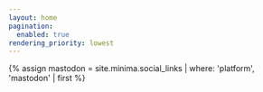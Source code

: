 ```yaml
---
layout: home
pagination:
  enabled: true
rendering_priority: lowest
---
```


<div id="mastodon-post" class="mastodon"></div>

{% assign mastodon = site.minima.social_links | where: 'platform', 'mastodon' | first %}
<script>(async () => {

function attributeEscape(string) {
	return string.replace(/"/g, '&quot;').replace(/'/g, '&apos;');
}

const mastodonFeedUrl = '{{ mastodon.user_url }}.rss';
const feedXml = await fetch(mastodonFeedUrl).then(response => response.text());
const feed = new DOMParser().parseFromString(feedXml, 'text/xml');
const post = feed.querySelector('item');
if (!post) {
	return;
}

const url = post.querySelector('link').textContent;
const date = new Date(post.querySelector('pubDate').textContent);
const description = post.querySelector('description').textContent; // Do I need to sanitize?
const medias = Array.from(post.getElementsByTagName('media:content')).filter(media => media.getAttribute('medium') === 'image');
const imagesHtml = medias.slice(0, 2).map(media => {
	const src = media.getAttribute('url');
	const mediaDescription = media.getElementsByTagName('media:description')[0];
	result = `<img src="${src}" class="mastodon-image"`;
	if (mediaDescription) {
		const alt = attributeEscape(mediaDescription.textContent);
		result += ` alt="${alt}" title="${alt}" `;
	}
	return result + '>';
});

const mastodonPostDom = document.getElementById('mastodon-post');
mastodonPostDom.innerHTML = `
	<h2 class="mastodon-heading"><a href="${url}" target="_blank">Latest post</a></h2>
	<div class="mastodon-post-content">
		${imagesHtml.join('')}
		<span class="mastodon-date">${date.toLocaleString(document.documentElement.lang || 'en-US')}</span>
		${description}
	</div>
	<p class="mastodon-subscribe">follow me <a href="{{ mastodon.user_url }}" target="_blank">on Mastodon</a></p>
`;
mastodonPostDom.querySelectorAll('a[rel="tag"]').forEach(tag => {
	tag.setAttribute('target', '_blank');
	tag.setAttribute('class', 'mastodon-hashtag');
});
})();</script>
